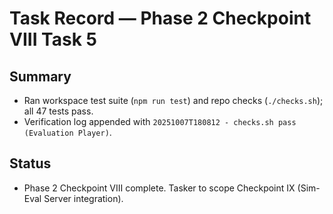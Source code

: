 # Task Record — Phase 2 Checkpoint VIII Task 5

## Summary
- Ran workspace test suite (`npm run test`) and repo checks (`./checks.sh`); all 47 tests pass.
- Verification log appended with `20251007T180812 - checks.sh pass (Evaluation Player)`.

## Status
- Phase 2 Checkpoint VIII complete. Tasker to scope Checkpoint IX (Sim-Eval Server integration).
